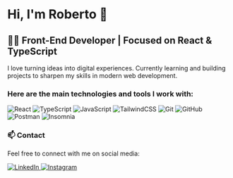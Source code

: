 # Hi, I'm Roberto 👋

## 👨‍💻 Front-End Developer | Focused on React & TypeScript

I love turning ideas into digital experiences. Currently learning and building projects to sharpen my skills in modern web development.
<h3>Here are the main technologies and tools I work with:</h3>

![React](https://img.shields.io/badge/-React-000000?style=flat&logo=react&logoColor=61DAFB)
![TypeScript](https://img.shields.io/badge/-TypeScript-black?style=flat-square&logo=typescript)
![JavaScript](https://img.shields.io/badge/-JavaScript-000000?style=flat&logo=javascript&logoColor=F7DF1E)
![TailwindCSS](https://img.shields.io/badge/-TailwindCSS-000000?style=flat&logo=tailwind-css&logoColor=38B2AC)
![Git](https://img.shields.io/badge/-Git-black?style=flat-square&logo=git)
![GitHub](https://img.shields.io/badge/-GitHub-black?style=flat-square&logo=github)
![Postman](https://img.shields.io/badge/-Postman-black?style=flat-square&logo=postman&logoColor=red)
![Insomnia](https://img.shields.io/badge/-Insominia-black?style=flat-square&logo=insomnia&logoColor=blue)

### 📫 Contact

Feel free to connect with me on social media:
<p>
  <a href="https://www.linkedin.com/in/roberto-magerski-64874130b/" target="_blank">
    <img src="https://img.shields.io/badge/LinkedIn-0077B5?style=for-the-badge&logo=linkedin&logoColor=white" alt="LinkedIn"/>
  </a>
  <a href="https://instagram.com/robertomagerski/" target="_blank">
    <img src="https://img.shields.io/badge/Instagram-E4405F?style=for-the-badge&logo=instagram&logoColor=white" alt="Instagram"/>
  </a>
</p>
